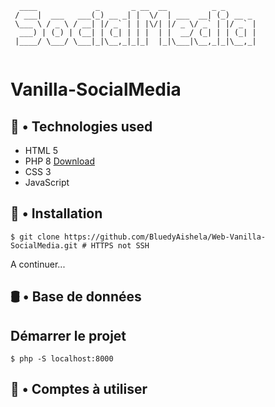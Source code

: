````
  ____             _       _ __  __          _ _       
 / ___|  ___   ___(_) __ _| |  \/  | ___  __| (_) __ _ 
 \___ \ / _ \ / __| |/ _` | | |\/| |/ _ \/ _` | |/ _` |
  ___) | (_) | (__| | (_| | | |  | |  __/ (_| | | (_| |
 |____/ \___/ \___|_|\__,_|_|_|  |_|\___|\__,_|_|\__,_|
                                                     
````
# Vanilla-SocialMedia

## 🦈 • Technologies used

- HTML 5
- PHP 8 [Download](https://www.php.net/)
- CSS 3
- JavaScript

## 🔧 •  Installation 

``` shell
$ git clone https://github.com/BluedyAishela/Web-Vanilla-SocialMedia.git # HTTPS not SSH
```
A continuer...

## 🛢 • Base de données

## Démarrer le projet 
``` shell
$ php -S localhost:8000
```

## 👤 • Comptes à utiliser